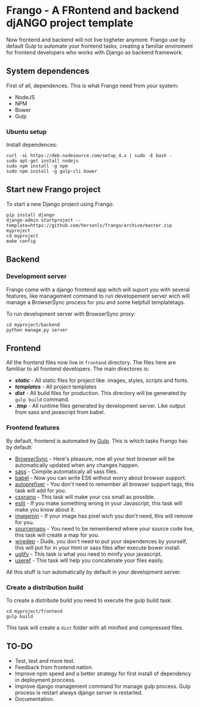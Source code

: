 Frango - A FRontend and backend djANGO project template
=======================================================

Now frontend and backend will not live togheter anymore. Frango use by
default Gulp to automate your frontend tasks, creating a familiar enviroment 
for frontend developers who works with Django as backend framework.

System dependences
------------------

First of all, dependences. This is what Frango need from your system:

- NodeJS
- NPM
- Bower
- Gulp 

### Ubuntu setup

Install dependences:

```
curl -sL https://deb.nodesource.com/setup_4.x | sudo -E bash -
sudo apt-get install nodejs
sudo npm install -g npm 
sudo npm install -g gulp-cli bower
```

Start new Frango project
------------------------

To start a new Django project using Frango:

```
pip install django
django-admin startproject --template=https://github.com/hersonls/frango/archive/master.zip myproject
cd myproject
make config
```

Backend
-------

### Development server

Frango come with a django frontend app witch will suport you
with several features, like management command to run developement server
wich will manage a BrowserSync process for you and some helpfull 
templatetags.

To run development server with BrowserSync proxy:

```
cd myproject/backend
python manage.py server
```

Frontend
--------

All the frontend files now live in ```frontend``` directory. The files here are
famliliar to all frontend developers. The main directores is:

- ***static*** - All static files for project like: images, styles, scripts and fonts.
- ***templates*** - All project templates
- ***dist*** - All build files for production. This directory will be generated by ```gulp build``` command.
- ***.tmp*** - All runtime files generated by development server. Like output from sass and javascript from babel.

### Frontend features

By default, frontend is automated by [Gulp](http://gulpjs.com/). This is which tasks Frango has by default:

- [BrowserSync]() - Here's pleasure, now all your test browser will be automatically updated when any changes happen.
- [sass](https://www.npmjs.com/package/gulp-sass) - Compile automaticaly all sass files.
- [babel](https://www.npmjs.com/package/gulp-babel) - Now you can write ES6 without worry about browser support.
- [autoprefixer](https://www.npmjs.com/package/gulp-autoprefixer) - You don't need to remember all browser support tags, this task will add for you.
- [cssnano](https://www.npmjs.com/package/cssnano) - This task will make your css small as possible.
- [eslit](https://www.npmjs.com/package/gulp-eslint) - If you make something wrong in your Javascript, this task will make you know about it.
- [imagemin](https://www.npmjs.com/package/gulp-imagemin) - If your image has pixel wich you don't need, this will remove for you.
- [sourcemaps](https://www.npmjs.com/package/gulp-sourcemaps) - You need to be remembered where your source code live, this task will create a map for you.
- [wiredep](https://www.npmjs.com/package/gulp-wiredep) - Dude, you don't need to put your dependences by yourself, this will put for in your html or sass files after execute bower install. 
- [uglify](https://www.npmjs.com/package/gulp-uglify) - This task is what you need to minify your javascript. 
- [useref](https://www.npmjs.com/package/gulp-useref) - This task will help you concatenate your files easily. 

All this stuff is run automatically by default in your development server.

### Create a distribution build

To create a distribute build you need to execute the gulp build task:

```
cd myproject/frontend
gulp build
```

This task will create a ```dist``` folder with all minified and compressed files.

TO-DO
-----

- Test, test and more test.
- Feedback from frontend nation.
- Improve npm speed and a better strategy for first install of dependency in deployment proccess.
- Improve django management command for manage gulp process. Gulp process is restart always django
  server is restarted.
- Documentation.
